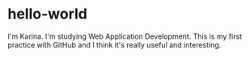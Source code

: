 # hello-world
I'm Karina.  I'm studying Web Application Development. This is my first practice with GitHub and I think it's really useful and interesting.  
